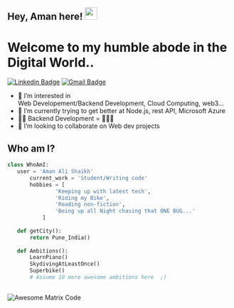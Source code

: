 ## Hey, Aman here!  <img src="https://media.giphy.com/media/hvRJCLFzcasrR4ia7z/giphy.gif" width="28px" height="28px">

<h1>Welcome to my humble abode in the Digital World..</h1> 

[![Linkedin Badge](https://img.shields.io/badge/-AmanAliShaikh-blue?style=flat-square&logo=Linkedin&logoColor=white&link=https://www.linkedin.com/in/aman-ali-shaikh-2802b5190)](https://www.linkedin.com/in/aman-ali-shaikh-2802b5190) [![Gmail Badge](https://img.shields.io/badge/-connect.aman.ali@gmail.com-c14438?style=flat-square&logo=Gmail&logoColor=white&link=mailto:connect.aman.ali@gmail.com)](mailto:connect.aman.ali@gmail.com)

- 👀 I’m interested in <br>Web Developement/Backend Development, Cloud Computing, web3...
- 🌱 I’m currently trying to get better at 
	Node.js, rest API, Microsoft Azure
- 👨‍💻 Backend Development = 💙💙💙
- 💞️ I’m looking to collaborate on Web dev projects

 ## Who am I?
 ```python
 class WhoAmI:
 	user = 'Aman Ali Shaikh'
		current_work = 'Student/Writing code'
		hobbies = [
				'Keeping up with latest tech',
				'Riding my Bike',
				'Reading non-fiction',
				'Being up all Night chasing that ONE BUG...'
			]
	
	def getCity():
		return Pune_India()
	
	def Ambitions():
		LearnPiano()
		SkydivingAtLeastOnce()
		Superbike()
		# Assume 10 more awesome ambitions here  ;)
	
 ```
 
 <img src = 'https://github.com/MarikIshtar007/MarikIshtar007/blob/master/images/matrix.gif' alt = 'Awesome Matrix Code' align='centre'/>
 
<!---
AmanAli28/AmanAli28 is a ✨ special ✨ repository because its `README.md` (this file) appears on your GitHub profile.
You can click the Preview link to take a look at your changes.
--->
